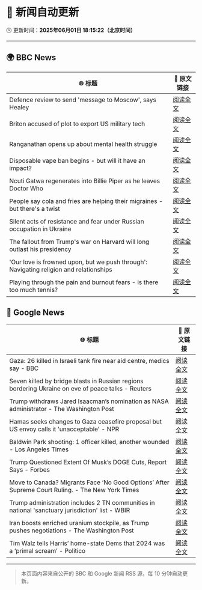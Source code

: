 # 🧠 新闻自动更新

🕒 更新时间：**2025年06月01日 18:15:22（北京时间）**

---

## 🌍 BBC News

| 🌐 标题 | 🔗 原文链接 |
|--------|-------------|
| Defence review to send 'message to Moscow', says Healey | [阅读全文](https://www.bbc.com/news/articles/cq69vqpp2l4o) |
| Briton accused of plot to export US military tech | [阅读全文](https://www.bbc.com/news/articles/c0qg4q87p1zo) |
| Ranganathan opens up about mental health struggle | [阅读全文](https://www.bbc.com/news/articles/cy8np7zzdl3o) |
| Disposable vape ban begins - but will it have an impact? | [阅读全文](https://www.bbc.com/news/articles/c80kxx2xr77o) |
| Ncuti Gatwa regenerates into Billie Piper as he leaves Doctor Who | [阅读全文](https://www.bbc.com/news/articles/clyvzy82l4no) |
| People say cola and fries are helping their migraines - but there's a twist | [阅读全文](https://www.bbc.com/news/articles/c23mrl5x53ro) |
| Silent acts of resistance and fear under Russian occupation in Ukraine | [阅读全文](https://www.bbc.com/news/articles/czj40rn8k0wo) |
| The fallout from Trump's war on Harvard will long outlast his presidency | [阅读全文](https://www.bbc.com/news/articles/c0ln9lexyedo) |
| 'Our love is frowned upon, but we push through': Navigating religion and relationships | [阅读全文](https://www.bbc.com/news/articles/c8xg5ypwdpyo) |
| Playing through the pain and burnout fears - is there too much tennis? | [阅读全文](https://www.bbc.com/sport/tennis/articles/cm238l4n140o) |

## 📰 Google News

| 🌐 标题 | 🔗 原文链接 |
|--------|-------------|
| Gaza: 26 killed in Israeli tank fire near aid centre, medics say - BBC | [阅读全文](https://news.google.com/rss/articles/CBMiWkFVX3lxTE40RmtFTFBWSndMeUNwbUNOeTN2emowakt6RktUSGRLU3BOUEp1MjVUbEpzd2R1TXZrekNVZXdWcHJqLWNYM0xBRVo0cGh1SUF5a2VtM2ltYXpHZ9IBX0FVX3lxTE9YWVE4bEJTTVVyLUtPM3dBNWY2UHprREdURXBuOFFoQ08ycDkxQ19zSnNyWUdDV2hZczMxeXpNcXFqS2tSZlFFSmVNd3pQakVCckdWU3loRmNfR0F3N2dj?oc=5) |
| Seven killed by bridge blasts in Russian regions bordering Ukraine on eve of peace talks - Reuters | [阅读全文](https://news.google.com/rss/articles/CBMitwFBVV95cUxPQ1gzTTRDUXRPd1ZRMndVTWlQd0lOUzQ3VHJMTGQ1UW02dzMxY01aSFNtSWxDcVhCVzJCcUxkazFja010U1VYYUVuRUJOZ3dfWU1pbWVqVlVUcTJYRzhvUF90RlN2blQzQ1JPQjcwcDN4T2ExNzFrWXY0ODJWaE5fMVVJTlplbU91SGlqdDJLeGlwM0EyUWJCQy05bDI2YjJBRVNhZkhReXRPZFhLT1c2Q2dGdzV4N2M?oc=5) |
| Trump withdraws Jared Isaacman’s nomination as NASA administrator - The Washington Post | [阅读全文](https://news.google.com/rss/articles/CBMioAFBVV95cUxOSjVCdDk2aFlWM2syQU94SVQtOEJjN0hnTzdoRlpPU1NucWhpZXFwanp3NFdqMmVZWDJNRnJmczdPb3NxT3BXMUctLVFrWGZSTDNYd094OXJkTUlDTUYxVUVrUXhZN0pxMzdGS1p4ejNVdXpHTHQ5NkhCUTY1alhOdWlxVk5XSlRnRWEyVnRDUVhBZzEyWS1lQ3RMWUVzNGVH?oc=5) |
| Hamas seeks changes to Gaza ceasefire proposal but US envoy calls it 'unacceptable' - NPR | [阅读全文](https://news.google.com/rss/articles/CBMif0FVX3lxTE1wY0N5NE93VjVfcXVUQTUteTlqYVdrZ280MW5Cck9wQUVSNWl4VXhxVTdWSFhUSy1ldGZhbFpldXJJRW5oVi0tc3B3NnN5Zk01bVJ6cV9hRzhFbEFOLTBfU2U4eDlEUlV4emUyOV9HeFpzbUZrZE5HR2N5cVZsUEk?oc=5) |
| Baldwin Park shooting: 1 officer killed, another wounded - Los Angeles Times | [阅读全文](https://news.google.com/rss/articles/CBMilAFBVV95cUxNQ1FDWHp2QUxSQndEdGpiUXFlR21uamJENTd5b2tQNEwwRGlXdmxUX1o0QWJXR1hfYkJOeURpblFmWW5hMG1KVkMzQS1vbHBrcXhkZ2tfQ2VBYWFlYmhraUd3TUdQa0VvMjdaTDYzR2M3aUROcmREdTFRVDE4MFhxay1SeExHQlQ1Yk51Q0dtQ2tXMlNr?oc=5) |
| Trump Questioned Extent Of Musk’s DOGE Cuts, Report Says - Forbes | [阅读全文](https://news.google.com/rss/articles/CBMi2wFBVV95cUxOSlZJdHVSWjRLalBVV2RTMEJPTm14OC0zUHdwbGlSUUVkLS1Rc2E1c0ttOGFNS1dCdks2TVZqM0JRS1pjOUZPdGdrMnFDQ2Q2NU00TC1sWmY4WWo2bG5laHJ2TWFpZWJScTlqREFMVFZpZy1FbFBZUXgzeHp3RDZsSGRGSmdCRVVHUFRscDdlSkNIQWV6MjJ4U21GdGtvS2pFdUxDOUlXeUN5cWpQME5BOU1iNmIyLWVLeERKWEZhVENGYTg1YUlmVmVXa2NGN25haGNqWlJhS1pRY2M?oc=5) |
| Move to Canada? Migrants Face ‘No Good Options’ After Supreme Court Ruling. - The New York Times | [阅读全文](https://news.google.com/rss/articles/CBMilgFBVV95cUxOQkJXMV9abmpEVzBnSS1uWUV3bEdiVzRXbUhQWE9NZ3lVVWhTdjAtQVZvYWx2aElCVnlHOTdfYUhDUS1zVF81Yi1yTHo3ei1haVVIV2dWRThzNnVoYW1IeURjelR4ekVldW9MQWwwZm1SMWNDc2JXWHJmZEFQUlpmcGxneXNZd1pDVm5hWjhHODM5SkFOcXc?oc=5) |
| Trump administration includes 2 TN communities in national 'sanctuary jurisdiction' list - WBIR | [阅读全文](https://news.google.com/rss/articles/CBMi5wFBVV95cUxPODBhQnhXWjdHblBKWjJ0RURPY3VJRTFuNHVvTUE2LWRRVmRfZmE0SlZ6NXVHRFF2VGctU3FLU25wZWNZUHhnd0ljUEJ5d0RxUHQxQ0NrMkZMUnBHOG8tMXVPamJVa1hnZFdhRnhjd1BvdDdYMXlpU1NHbkNJcndPZldkZmxESllTVjJJQllBZkMxU2I1RjE2VkpFU3hQbWNvcU9DQjR1MjdqMEJSRVd4dFJTU3pNNFRtVXdrelRiSFdYTGFOU1d5NDRlM0xzNklqUWNETWdaRG1iUzg2YkxoTTNUY2tMWUk?oc=5) |
| Iran boosts enriched uranium stockpile, as Trump pushes negotiations - The Washington Post | [阅读全文](https://news.google.com/rss/articles/CBMinwFBVV95cUxNeEJ4amhsczhBX2YwOWhWb21SWlIwWXI3OFdLSkdUT0Z6dWNuTFV3dm5pNmFPa01RSnJSbFVBNFRhSDNRWWhpZ0UxYml4WHVNYkw4ODVaMGZyV3U3NzZZc2RFbDJTcDVTd09oVDRUa1ZDUUpJUTk0aEJvT1VtZUNtRUlBaTYxUU5pVG8xSlppdXlESm14TVJudEhqRnJkVjQ?oc=5) |
| Tim Walz tells Harris’ home-state Dems that 2024 was a ‘primal scream’ - Politico | [阅读全文](https://news.google.com/rss/articles/CBMimAFBVV95cUxPNm5fVFYxSFdac2owSzRuXzNQWG5iamtWbnFTR3c1d296a19XNHA0WGU0SzVZNjFQREdPcVZzbVN6OWZBYm1aWXpaQTRoU2xpWUc5RGZCTTJUSl9PWmZIWExvX3gtRi1TdzBfbTNHbFFrbVh2RzFnNlZrVnlXREJwMVpNcXlNcTJYb2dodWw2NjZhSy1NdmhvSg?oc=5) |

---
> 本页面内容来自公开的 BBC 和 Google 新闻 RSS 源，每 10 分钟自动更新。